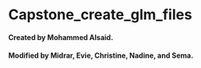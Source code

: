 # Capstone_create_glm_files
#### Created by Mohammed Alsaid.
#### Modified by Midrar, Evie, Christine, Nadine, and Sema.
